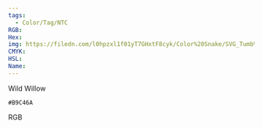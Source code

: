 ```yaml
---
tags:
  - Color/Tag/NTC
RGB:
Hex:
img: https://filedn.com/l0hpzxl1f01yT7GHxtF8cyk/Color%20Snake/SVG_Tumb%20Mass%20No%20Name/B9C46A.svg
CMYK:
HSL:
Name:
---
```

Wild Willow
```palette
#B9C46A
```
RGB
